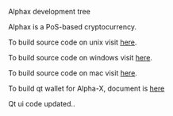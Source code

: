 
Alphax development tree

Alphax is a PoS-based cryptocurrency.

To build source code on unix visit <a href="https://github.com/dev-alphax/Alpha-X/blob/master/doc/build-unix.txt">here</a>.

To build source code on windows visit <a href="https://github.com/dev-alphax/Alpha-X/blob/master/doc/build-msw.txt">here</a>.

To build source code on mac visit <a href="https://github.com/dev-alphax/Alpha-X/blob/master/doc/build-osx.txt">here</a>.

To build qt wallet for Alpha-X, document is <a href="https://github.com/dev-alphax/Alpha-X/blob/master/doc/readme-qt.rst">here</a>  


Qt ui code updated..
